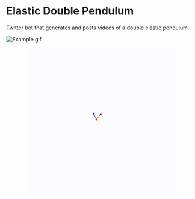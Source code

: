 # Elastic Double Pendulum

Twitter bot that generates and posts videos of a double elastic pendulum.

![Example gif](https://github.com/tyler-a-cox/elastic-pendulum/raw/master/assets/resized_example.gif)

<p align="center">
  <img src="assets/resized_example.gif" alt="animated" />
</p>
